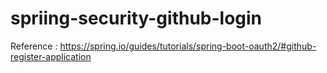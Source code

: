 # spriing-security-github-login

Reference : https://spring.io/guides/tutorials/spring-boot-oauth2/#github-register-application

